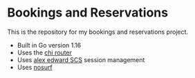 # Bookings and Reservations

This is the repository for my bookings and reservations project.

- Built in Go version 1.16
- Uses the [chi router](https://github.com/go-chi/chi)
- Uses [alex edward SCS](https://github.com/alexedwards/scs) session management
- Uses [nosurf](https://github.com/justinas/nosurf)
